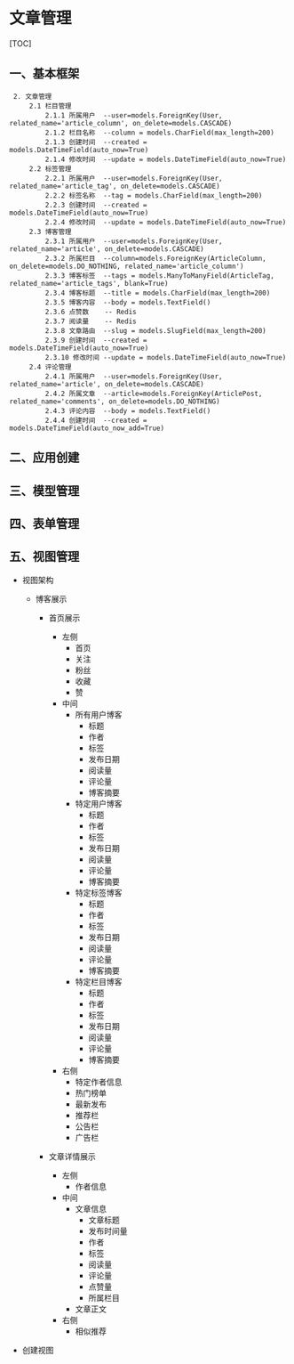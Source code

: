 # 文章管理 #

[TOC]

## 一、基本框架 ##                                                                                                                                                          
     2. 文章管理                                                                                                                                           
         2.1 栏目管理                                                                                                                                      
             2.1.1 所属用户  --user=models.ForeignKey(User, related_name='article_column', on_delete=models.CASCADE)                                       
             2.1.2 栏目名称  --column = models.CharField(max_length=200)                                                                                   
             2.1.3 创建时间  --created = models.DateTimeField(auto_now=True)                                                                               
             2.1.4 修改时间  --update = models.DateTimeField(auto_now=True)                                                                                
         2.2 标签管理                                                                                                                                      
             2.2.1 所属用户  --user=models.ForeignKey(User, related_name='article_tag', on_delete=models.CASCADE)                                          
             2.2.2 标签名称  --tag = models.CharField(max_length=200)                                                                                      
             2.2.3 创建时间  --created = models.DateTimeField(auto_now=True)                                                                               
             2.2.4 修改时间  --update = models.DateTimeField(auto_now=True)                                                                                
         2.3 博客管理                                                                                                                                      
             2.3.1 所属用户  --user=models.ForeignKey(User, related_name='article', on_delete=models.CASCADE)                                              
             2.3.2 所属栏目  --column=models.ForeignKey(ArticleColumn, on_delete=models.DO_NOTHING, related_name='article_column')                         
             2.3.3 博客标签  --tags = models.ManyToManyField(ArticleTag, related_name='article_tags', blank=True)                                          
             2.3.4 博客标题  --title = models.CharField(max_length=200)                                                                                    
             2.3.5 博客内容  --body = models.TextField()                                                                                                   
             2.3.6 点赞数    -- Redis                                                                                                                     
             2.3.7 阅读量    -- Redis                                                                                                                     
             2.3.8 文章路由  --slug = models.SlugField(max_length=200)                                                                                     
             2.3.9 创建时间  --created = models.DateTimeField(auto_now=True)                                                                               
             2.3.10 修改时间 --update = models.DateTimeField(auto_now=True)                                                                                
         2.4 评论管理                                                                                                                                      
             2.4.1 所属用户  --user=models.ForeignKey(User, related_name='article', on_delete=models.CASCADE)                                              
             2.4.2 所属文章  --article=models.ForeignKey(ArticlePost, related_name='comments', on_delete=models.DO_NOTHING)                                
             2.4.3 评论内容  --body = models.TextField()                                                                                                   
             2.4.4 创建时间  --created = models.DateTimeField(auto_now_add=True)

## 二、应用创建 ##    

## 三、模型管理 ##    

## 四、表单管理 ##

## 五、视图管理 ##
- 视图架构
    - 博客展示
        - 首页展示
            - 左侧
                - 首页
                - 关注
                - 粉丝
                - 收藏
                - 赞
            - 中间
                - 所有用户博客
                    - 标题
                    - 作者
                    - 标签
                    - 发布日期
                    - 阅读量
                    - 评论量
                    - 博客摘要
                - 特定用户博客 
                    - 标题
                    - 作者
                    - 标签
                    - 发布日期
                    - 阅读量
                    - 评论量                
                    - 博客摘要       
                - 特定标签博客    
                    - 标题
                    - 作者
                    - 标签
                    - 发布日期
                    - 阅读量
                    - 评论量                
                    - 博客摘要 
                - 特定栏目博客   
                    - 标题
                    - 作者
                    - 标签
                    - 发布日期
                    - 阅读量
                    - 评论量                
                    - 博客摘要                          
            - 右侧  
                - 特定作者信息
                - 热门榜单
                - 最新发布
                - 推荐栏 
                - 公告栏 
                - 广告栏 
    
        - 文章详情展示
            - 左侧
                - 作者信息
            - 中间
                - 文章信息
                    - 文章标题
                    - 发布时间量
                    - 作者
                    - 标签
                    - 阅读量
                    - 评论量
                    - 点赞量
                    - 所属栏目
                - 文章正文
            - 右侧
                - 相似推荐


- 创建视图                                                                                                                                                                                                                                                  